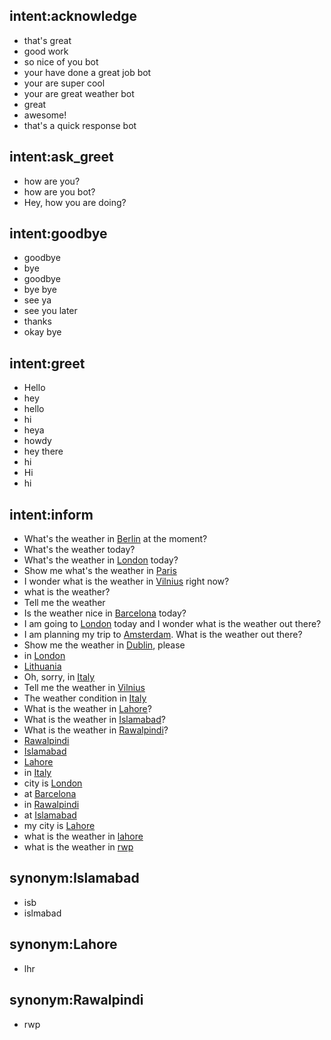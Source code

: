 ## intent:acknowledge
- that's great
- good work
- so nice of you bot
- your have done a great job bot
- your are super cool
- your are great weather bot
- great
- awesome!
- that's a quick response bot

## intent:ask_greet
- how are you?
- how are you bot?
- Hey, how you are doing?

## intent:goodbye
- goodbye
- bye
- goodbye
- bye bye
- see ya
- see you later
- thanks
- okay bye

## intent:greet
- Hello
- hey
- hello
- hi
- heya
- howdy
- hey there
- hi
- Hi
- hi

## intent:inform
- What's the weather in [Berlin](location) at the moment?
- What's the weather today?
- What's the weather in [London](location) today?
- Show me what's the weather in [Paris](location)
- I wonder what is the weather in [Vilnius](location) right now?
- what is the weather?
- Tell me the weather
- Is the weather nice in [Barcelona](location) today?
- I am going to [London](location) today and I wonder what is the weather out there?
- I am planning my trip to [Amsterdam](location). What is the weather out there?
- Show me the weather in [Dublin](location), please
- in [London](location)
- [Lithuania](location)
- Oh, sorry, in [Italy](location)
- Tell me the weather in [Vilnius](location)
- The weather condition in [Italy](location)
- What is the weather in [Lahore](location)?
- What is the weather in [Islamabad](location)?
- What is the weather in [Rawalpindi](location)?
- [Rawalpindi](location)
- [Islamabad](location)
- [Lahore](location)
- in [Italy](location)
- city is [London](location)
- at [Barcelona](location)
- in [Rawalpindi](location)
- at [Islamabad](location)
- my city is [Lahore](location)
- what is the weather in [lahore](location)
- what is the weather in [rwp](location:Rawalpindi)

## synonym:Islamabad
- isb
- islmabad

## synonym:Lahore
- lhr

## synonym:Rawalpindi
- rwp
